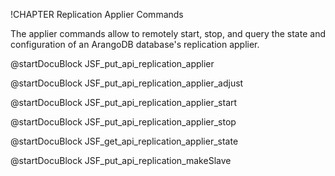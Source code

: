 !CHAPTER Replication Applier Commands 

The applier commands allow to remotely start, stop, and query the state and 
configuration of an ArangoDB database's replication applier.

<!-- arangod/RestHandler/RestReplicationHandler.cpp -->
@startDocuBlock JSF_put_api_replication_applier

<!-- arangod/RestHandler/RestReplicationHandler.cpp -->
@startDocuBlock JSF_put_api_replication_applier_adjust

<!-- arangod/RestHandler/RestReplicationHandler.cpp -->
@startDocuBlock JSF_put_api_replication_applier_start

<!-- arangod/RestHandler/RestReplicationHandler.cpp -->
@startDocuBlock JSF_put_api_replication_applier_stop

<!-- arangod/RestHandler/RestReplicationHandler.cpp -->
@startDocuBlock JSF_get_api_replication_applier_state

<!-- arangod/RestHandler/RestReplicationHandler.cpp -->
@startDocuBlock JSF_put_api_replication_makeSlave

